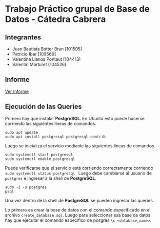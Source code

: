# Trabajo Práctico grupal de Base de Datos - Cátedra Cabrera
## Integrantes
- Juan Bautista Botter Brun [101505]
- Patricio Ibar [109569]
- Valentina Llanos Pontaut [104413]
- Valentín Marturet [104526]

## Informe
[Ver Informe](Entrega.pdf)

## Ejecución de las Queries
Primero hay que instalar **PostgreSQL**. En Ubuntu esto puede hacerse corriendo las siguientes líneas de comandos.
```
sudo apt update
sudo apt install postgresql postgresql-contrib
```
Luego se inicializa el servicio mediante las siguientes líneas de comandos.
```
sudo systemctl start postgresql
sudo systemctl enable postgresql
```
Puede verificarse que el servicio está corriendo correctamente corriendo `sudo systemctl status postgresql
`
Luego debe cambiarse al usuario de `postgres` e ingresar a la shell de **PostgreSQL**.
```
sudo -i -u postgres
psql
```

Una vez dentro de la shell de **PostgreSQL** se pueden ingresar las queries.

Lo primero es crear la base de datos con el comando especificado en el archivo `create_database.sql`. Luego para seleccionar esa base de datos hay que ejecutar el comando específico de posgres `\c <database_name>`.